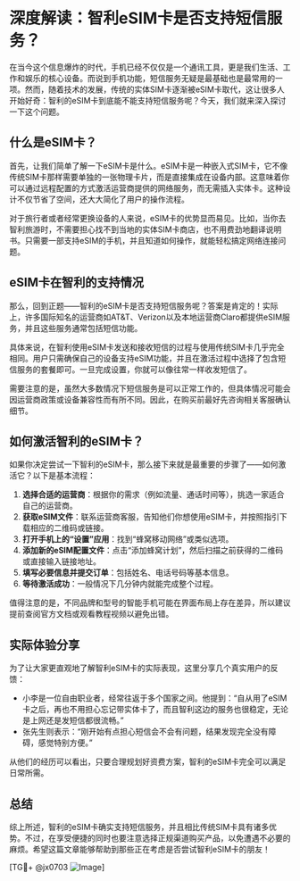 # 深度解读：智利eSIM卡是否支持短信服务？

在当今这个信息爆炸的时代，手机已经不仅仅是一个通讯工具，更是我们生活、工作和娱乐的核心设备。而说到手机功能，短信服务无疑是最基础也是最常用的一项。然而，随着技术的发展，传统的实体SIM卡逐渐被eSIM卡取代，这让很多人开始好奇：智利的eSIM卡到底能不能支持短信服务呢？今天，我们就来深入探讨一下这个问题。

## 什么是eSIM卡？

首先，让我们简单了解一下eSIM卡是什么。eSIM卡是一种嵌入式SIM卡，它不像传统SIM卡那样需要单独的一张物理卡片，而是直接集成在设备内部。这意味着你可以通过远程配置的方式激活运营商提供的网络服务，而无需插入实体卡。这种设计不仅节省了空间，还大大简化了用户的操作流程。

对于旅行者或者经常更换设备的人来说，eSIM卡的优势显而易见。比如，当你去智利旅游时，不需要担心找不到当地的实体SIM卡商店，也不用费劲地翻译说明书。只需要一部支持eSIM的手机，并且知道如何操作，就能轻松搞定网络连接问题。

## eSIM卡在智利的支持情况

那么，回到正题——智利的eSIM卡是否支持短信服务呢？答案是肯定的！实际上，许多国际知名的运营商如AT&T、Verizon以及本地运营商Claro都提供eSIM服务，并且这些服务通常包括短信功能。

具体来说，在智利使用eSIM卡发送和接收短信的过程与使用传统SIM卡几乎完全相同。用户只需确保自己的设备支持eSIM功能，并且在激活过程中选择了包含短信服务的套餐即可。一旦完成设置，你就可以像往常一样收发短信了。

需要注意的是，虽然大多数情况下短信服务是可以正常工作的，但具体情况可能会因运营商政策或设备兼容性而有所不同。因此，在购买前最好先咨询相关客服确认细节。

## 如何激活智利的eSIM卡？

如果你决定尝试一下智利的eSIM卡，那么接下来就是最重要的步骤了——如何激活它？以下是基本流程：

1. **选择合适的运营商**：根据你的需求（例如流量、通话时间等），挑选一家适合自己的运营商。
2. **获取eSIM文件**：联系运营商客服，告知他们你想使用eSIM卡，并按照指引下载相应的二维码或链接。
3. **打开手机上的“设置”应用**：找到“蜂窝移动网络”或类似选项。
4. **添加新的eSIM配置文件**：点击“添加蜂窝计划”，然后扫描之前获得的二维码或直接输入链接地址。
5. **填写必要信息并提交订单**：包括姓名、电话号码等基本信息。
6. **等待激活成功**：一般情况下几分钟内就能完成整个过程。

值得注意的是，不同品牌和型号的智能手机可能在界面布局上存在差异，所以建议提前查阅官方文档或观看教程视频以避免出错。

## 实际体验分享

为了让大家更直观地了解智利eSIM卡的实际表现，这里分享几个真实用户的反馈：

- 小李是一位自由职业者，经常往返于多个国家之间。他提到：“自从用了eSIM卡之后，再也不用担心忘记带实体卡了，而且智利这边的服务也很稳定，无论是上网还是发短信都很流畅。”
- 张先生则表示：“刚开始有点担心短信会不会有问题，结果发现完全没有障碍，感觉特别方便。”

从他们的经历可以看出，只要合理规划好资费方案，智利的eSIM卡完全可以满足日常所需。

## 总结

综上所述，智利的eSIM卡确实支持短信服务，并且相比传统SIM卡具有诸多优势。不过，在享受便捷的同时也要注意选择正规渠道购买产品，以免遭遇不必要的麻烦。希望这篇文章能够帮助到那些正在考虑是否尝试智利eSIM卡的朋友！

[TG💪+ @jx0703 ![Image](https://github.com/user-attachments/assets/dbca1d08-cadb-493c-b0ec-ad6f7a83f270)]